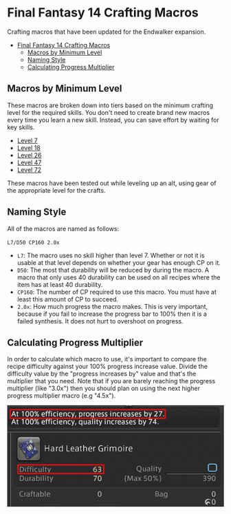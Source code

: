 # Final Fantasy 14 Crafting Macros

Crafting macros that have been updated for the Endwalker expansion.


- [Final Fantasy 14 Crafting Macros](#final-fantasy-14-crafting-macros)
  - [Macros by Minimum Level](#macros-by-minimum-level)
  - [Naming Style](#naming-style)
  - [Calculating Progress Multiplier](#calculating-progress-multiplier)

## Macros by Minimum Level

These macros are broken down into tiers based on the minimum crafting level for the required skills.  You don't need to create brand new macros every time you learn a new skill.  Instead, you can save effort by waiting for key skills.

- [Level 7](Level7CraftingMacros.md)
- [Level 18](Level18CraftingMacros.md)
- [Level 26](Level26CraftingMacros.md)
- [Level 47](Level47CraftingMacros.md)
- [Level 72](Level72CraftingMacros.md)

These macros have been tested out while leveling up an alt, using gear of the appropriate level for the crafts.

## Naming Style

All of the macros are named as follows:

`L7/D50 CP160 2.0x`

- `L7`: The macro uses no skill higher than level 7.  Whether or not it is usable at that level depends on whether your gear has enough CP on it.
- `D50`: The most that durability will be reduced by during the macro.  A macro that only uses 40 durability can be used on all recipes where the item has at least 40 durability.
- `CP160`: The number of CP required to use this macro.  You must have at least this amount of CP to succeed.  
- `2.0x`: How much progress the macro makes.  This is very important, because if you fail to increase the progress bar to 100% then it is a failed synthesis.  It does not hurt to overshoot on progress.

## Calculating Progress Multiplier

In order to calculate which macro to use, it's important to compare the recipe difficulty against your 100% progress increase value.  Divide the difficulty value by the "progress increases by" value and that's the multiplier that you need.  Note that if you are barely reaching the progress multiplier (like "3.0x") then you should plan on using the next higher progress multiplier macro (e.g "4.5x").

![Difficulty vs Progress](imgs/DifficultyProgress1Highlight.png)
